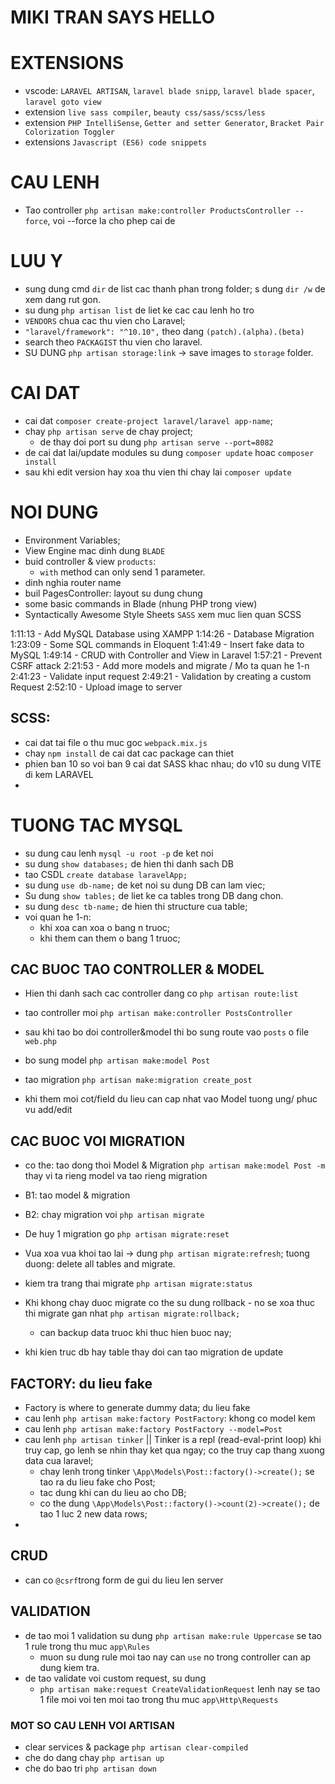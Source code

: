 # MIKI TRAN SAYS HELLO

# EXTENSIONS

-   vscode: `LARAVEL ARTISAN`, `laravel blade snipp`, `laravel blade spacer`, `laravel goto view`
-   extension `live sass compiler`, `beauty css/sass/scss/less`
-   extension `PHP IntelliSense`, `Getter and setter Generator`, `Bracket Pair Colorization Toggler`
-   extensions `Javascript (ES6) code snippets`

# CAU LENH

-   Tao controller `php artisan make:controller ProductsController --force`, voi --force la cho phep cai de

# LUU Y

-   sung dung cmd `dir` de list cac thanh phan trong folder; s dung `dir /w` de xem dang rut gon.
-   su dung `php artisan list` de liet ke cac cau lenh ho tro
-   `VENDORS` chua cac thu vien cho Laravel;
-   `"laravel/framework": "^10.10",` theo dang `(patch).(alpha).(beta)`
-   search theo `PACKAGIST` thu vien cho laravel.
-   SU DUNG `php artisan storage:link` -> save images to `storage` folder.

# CAI DAT

-   cai dat `composer create-project laravel/laravel app-name`;
-   chay `php artisan serve` de chay project;
    -   de thay doi port su dung `php artisan serve --port=8082`
-   de cai dat lai/update modules su dung `composer update` hoac `composer install`
-   sau khi edit version hay xoa thu vien thi chay lai `composer update`

# NOI DUNG

-   Environment Variables;
-   View Engine mac dinh dung `BLADE`
-   buid controller & view `products`:
    -   `with` method can only send 1 parameter.
-   dinh nghia router name
-   buil PagesController: layout su dung chung
-   some basic commands in Blade (nhung PHP trong view)
-   Syntactically Awesome Style Sheets `SASS` xem muc lien quan SCSS

1:11:13 - Add MySQL Database using XAMPP
1:14:26 - Database Migration
1:23:09 - Some SQL commands in Eloquent
1:41:49 - Insert fake data to MySQL
1:49:14 - CRUD with Controller and View in Laravel
1:57:21 - Prevent CSRF attack
2:21:53 - Add more models and migrate / Mo ta quan he 1-n
2:41:23 - Validate input request
2:49:21 - Validation by creating a custom Request
2:52:10 - Upload image to server

## SCSS:

-   cai dat tai file o thu muc goc `webpack.mix.js`
-   chay `npm install` de cai dat cac package can thiet
-   phien ban 10 so voi ban 9 cai dat SASS khac nhau; do v10 su dung VITE di kem LARAVEL
-

# TUONG TAC MYSQL

-   su dung cau lenh `mysql -u root -p` de ket noi
-   su dung `show databases;` de hien thi danh sach DB
-   tao CSDL `create database laravelApp;`
-   su dung `use db-name;` de ket noi su dung DB can lam viec;
-   Su dung `show tables;` de liet ke ca tables trong DB dang chon.
-   su dung `desc tb-name;` de hien thi structure cua table;
-   voi quan he 1-n:
    -   khi xoa can xoa o bang n truoc;
    -   khi them can them o bang 1 truoc;

## CAC BUOC TAO CONTROLLER & MODEL

-   Hien thi danh sach cac controller dang co `php artisan route:list`

-   tao controller moi `php artisan make:controller PostsController`
-   sau khi tao bo doi controller&model thi bo sung route vao `posts` o file `web.php`
-   bo sung model `php artisan make:model Post`
-   tao migration `php artisan make:migration create_post`
-   khi them moi cot/field du lieu can cap nhat vao Model tuong ung/ phuc vu add/edit

## CAC BUOC VOI MIGRATION

-   co the: tao dong thoi Model & Migration `php artisan make:model Post -m` thay vi ta rieng model va tao rieng migration

-   B1: tao model & migration
-   B2: chay migration voi `php artisan migrate`
-   De huy 1 migration go `php artisan migrate:reset`
-   Vua xoa vua khoi tao lai -> dung `php artisan migrate:refresh`; tuong duong: delete all tables and migrate.
-   kiem tra trang thai migrate `php artisan migrate:status`
-   Khi khong chay duoc migrate co the su dung rollback - no se xoa thuc thi migrate gan nhat `php artisan migrate:rollback;`
    -   can backup data truoc khi thuc hien buoc nay;
-   khi kien truc db hay table thay doi can tao migration de update

## FACTORY: du lieu fake

-   Factory is where to generate dummy data; du lieu fake
-   cau lenh `php artisan make:factory PostFactory`: khong co model kem
-   cau lenh `php artisan make:factory PostFactory --model=Post`
-   cau lenh `php artisan tinker` || Tinker is a repl (read-eval-print loop) khi truy cap, go lenh se nhin thay ket qua ngay; co the truy cap thang xuong data cua laravel;
    -   chay lenh trong tinker `\App\Models\Post::factory()->create();` se tao ra du lieu fake cho Post;
    -   tac dung khi can du lieu ao cho DB;
    -   co the dung `\App\Models\Post::factory()->count(2)->create();` de tao 1 luc 2 new data rows;
-

## CRUD

-   can co `@csrf`trong form de gui du lieu len server

## VALIDATION

-   de tao moi 1 validation su dung `php artisan make:rule Uppercase` se tao 1 rule trong thu muc `app\Rules`
    -   muon su dung rule moi tao nay can `use` no trong controller can ap dung kiem tra.
-   de tao validate voi custom request, su dung
    -   `php artisan make:request CreateValidationRequest` lenh nay se tao 1 file moi voi ten moi tao trong thu muc `app\Http\Requests`

### MOT SO CAU LENH VOI ARTISAN

-   clear services & package `php artisan clear-compiled`
-   che do dang chay `php artisan up`
-   che do bao tri `php artisan down`
